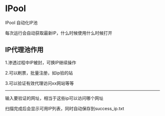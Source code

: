 # IPool
IPool  自动化IP池

每次运行会自动获取最新IP，什么时候使用什么时候打开

## IP代理池作用

1.渗透过程中IP被封，可换IP继续操作

2.可以刷票，批量注册，如ip验的站

3.可以验证有效代理访问xx网站等等
****
输入要验证的网址，相当于这些ip可以访问哪个网址

扫描完成后会显示可用IP列表，同时自动保存到success_ip.txt
